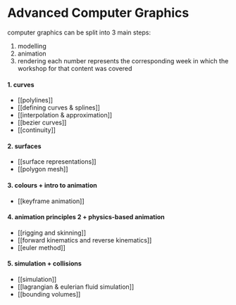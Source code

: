 # Advanced Computer Graphics

computer graphics can be split into 3 main steps:
1. modelling
2. animation
3. rendering
each number represents the corresponding week in which the workshop for that content was covered
#### 1. curves
- [[polylines]]
- [[defining curves & splines]]
- [[interpolation & approximation]]
- [[bezier curves]]
- [[continuity]]

#### 2. surfaces
- [[surface representations]]
- [[polygon mesh]]

#### 3. colours + intro to animation
- [[keyframe animation]]

#### 4. animation principles 2 + physics-based animation
- [[rigging and skinning]]
- [[forward kinematics and reverse kinematics]]
- [[euler method]]

#### 5. simulation + collisions
- [[simulation]]
- [[lagrangian & eulerian fluid simulation]]
- [[bounding volumes]]